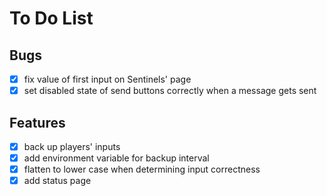 # To Do List

## Bugs

* [x] fix value of first input on Sentinels' page
* [x] set disabled state of send buttons correctly when a message gets sent

## Features

* [x] back up players' inputs
* [x] add environment variable for backup interval
* [x] flatten to lower case when determining input correctness
* [x] add status page
